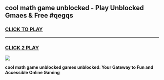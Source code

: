 
## cool math game unblocked - Play Unblocked Gmaes & Free #qegqs
<h3>
<a href="https://news.freeplayer.one?title=cool_math_game_unblocked&ref=26F">CLICK TO PLAY</a></h3>
<hr>

<h3>
<a href="https://news.freeplayer.one?title=cool_math_game_unblocked&ref=26F">CLICK 2 PLAY</a>
  
</h3>

<a href="https://news.freeplayer.one?title=cool_math_game_unblocked&ref=26F/"><img src="https://clearcache.store/games.png"></a>


**cool math game unblocked games unblocked: Your Gateway to Fun and Accessible Online Gaming**
